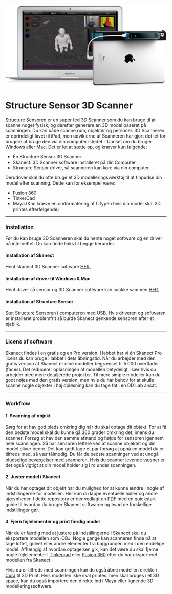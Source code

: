 ![StructureCoreImage](StructureCore_2.png)

# Structure Sensor 3D Scanner
Structure Sensoren er en super fed 3D Scanner som du kan bruge til at scanne noget fysisk, og derefter generere en 3D model baseret på scanningen. Du kan både scanne rum, objekter og personer. 3D Scanneren er oprindeligt lavet til iPad, men udviklerne af Scanneren har gjort det let for brugere at bruge den via din computer istedet - Uanset om du bruger Windows eller Mac. Det er let at sætte op, og kræver kun følgende:

* Én Structure Sensor 3D Scanner.
* Skanect: 3D Scanner software installeret på din Computer.
* Structure Sensor driver, så scanneren kan køre via din computer.

Derudover skal du ofte bruge et 3D modelleringsværktøj til at finpudse din model efter scanning. Dette kan for eksempel være:

* Fusion 360
* TinkerCad
* Maya (Kan kræve en omformatering af filtypen hvis din model skal 3D printes efterfølgende)

---

### Installation
Før du kan bruge 3D Scanneren skal du hente noget software og en driver på internettet. Du kan finde links til begge herunder.

#### Installation af Skanect
Hent skanect 3D Scanner software [HER.](https://skanect.occipital.com/download/#purchase)

#### Installation af driver til Windows & Mac
Hent driver så sensor og 3D Scanner software kan snakke sammen [HER.](https://s3.amazonaws.com/io.structure.assets/SDK/StructureCore-DriverAndFirmware-0.9.7.zip)

#### Installation af Structure Sensor
Sæt Structure Sensoren i computeren med USB. Hvis driveren og softwaren er installeret problemfrit så burde Skanect genkende sensoren efter et øjeblik.

---

### Licens af software
Skanect findes i en gratis og en Pro version. I labbet har vi én Skanect Pro licens du kan bruge i labbet i dets åbningstid. Når du arbejder med den gratis version af Skanect er dine modeller begrænset til 5.000 overflader (faces). Det reducerer opløsningen af modellen betydeligt, især hvis du arbejder med mere detaljerede projekter. Til mere simple modeller kan du godt nøjes med den gratis version, men hvis du har behov for at skulle scanne nogle objekter i høj opløsning kan du tage fat i en DD Lab ansat. 

---

### Workflow
#### 1. Scanning af objekt
Sørg for at hav god plads omkring dig når du skal optage dit objekt. For at få den bedste model skal du kunne gå 360 grader omkring det, imens du scanner. Forsøg at hav den samme afstand og højde for sensoren igennem hele scanningen. Så har sensoren lettere ved at scanne objektet og din model bliver bedre.
Det kan godt tage et par forsøg at opnå en model du er tilfreds med, så vær tålmodig. Du får de bedste scanninger ved at undgå pludselige bevægelser med scanneren. Hvis du scanner levende væsner er det også vigtigt at din model holder sig i ro under scanningen.

#### 2. Juster model i Skanect
Når du har optaget dit objekt har du mulighed for at kunne ændre i nogle af indstillingerne for modellen. Her kan du lappe eventuelle huller og andre ujævnheder. I dette repository er der vedlagt en [PDF](Skanect-Scanning-Guide.pdf) med en quickstart guide til hvordan du bruger Skanect softwaren og hvad de forskellige indstillinger gør.

#### 3. Fjern fejlelementer og print færdig model
Når du er færdig med at justere på indstillingerne i Skanect skal du eksportere modellen som .OBJ. Nogle gange kan scanneren finde på at tage loftet, gulvet eller andre elementer fra baggrunden med i den endelige model. Afhængig af hvordan optagelsen gik, kan det være du skal fjerne nogle fejlelementer i [Tinkercad](https://www.tinkercad.com/) eller [Fusion 360](https://www.autodesk.com/products/fusion-360/overview/) efter du har eksporteret modellen fra Skanect. 

Hvis du er tilfreds med scanningen kan du også åbne modellen direkte i [Cura](https://ultimaker.com/software/ultimaker-cura) til 3D Print. Hvis modellen ikke skal printes, men skal bruges i et 3D space, kan du også importere den direkte ind i Maya eller lignende 3D modelleringssoftware.

